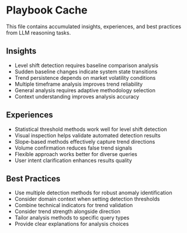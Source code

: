 # Playbook Cache

This file contains accumulated insights, experiences, and best practices from LLM reasoning tasks.

## Insights

- Level shift detection requires baseline comparison analysis
- Sudden baseline changes indicate system state transitions
- Trend persistence depends on market volatility conditions
- Multiple timeframe analysis improves trend reliability
- General analysis requires adaptive methodology selection
- Context understanding improves analysis accuracy

## Experiences

- Statistical threshold methods work well for level shift detection
- Visual inspection helps validate automated detection results
- Slope-based methods effectively capture trend directions
- Volume confirmation reduces false trend signals
- Flexible approach works better for diverse queries
- User intent clarification enhances results quality

## Best Practices

- Use multiple detection methods for robust anomaly identification
- Consider domain context when setting detection thresholds
- Combine technical indicators for trend validation
- Consider trend strength alongside direction
- Tailor analysis methods to specific query types
- Provide clear explanations for analysis choices
